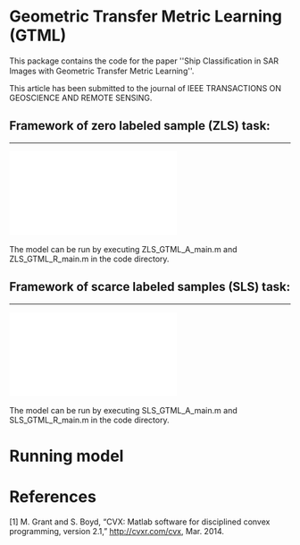 Geometric Transfer Metric Learning (GTML)
=========================================
This package contains the code for the paper ''Ship Classiﬁcation in SAR Images with Geometric Transfer Metric Learning''.

This article has been submitted to the journal of IEEE TRANSACTIONS ON GEOSCIENCE AND REMOTE SENSING.

## Framework of zero labeled sample (ZLS) task:
---------------------------------------
![image](image/ZLS_framework.pdf)

The model can be run by executing ZLS_GTML_A_main.m and ZLS_GTML_R_main.m in the code directory.

## Framework of scarce labeled samples (SLS) task:
------------------------------------------
![image](image/SLS_framework.pdf)

The model can be run by executing SLS_GTML_A_main.m and SLS_GTML_R_main.m in the code directory.

Running model
=============

References
==========
[1] M. Grant and S. Boyd, “CVX: Matlab software for disciplined convex programming, version 2.1,” http://cvxr.com/cvx, Mar. 2014.
